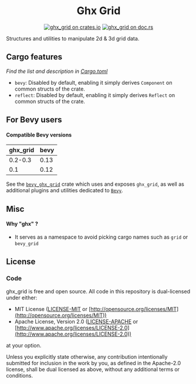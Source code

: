 <div align="center">

# Ghx Grid

[![ghx_grid on crates.io](https://img.shields.io/crates/v/ghx_grid)](https://crates.io/crates/ghx_grid)
[![ghx_grid on doc.rs](https://docs.rs/ghx_grid/badge.svg)](https://docs.rs/ghx_grid)

</div>

Structures and utilities to manipulate 2d & 3d grid data.

## Cargo features

*Find the list and description in [Cargo.toml](Cargo.toml)*

- `bevy`: Disabled by default, enabling it simply derives `Component` on common structs of the crate.
- `reflect`: Disabled by default, enabling it simply derives `Reflect` on common structs of the crate.

## For Bevy users

#### Compatible Bevy versions

 | **ghx_grid** | **bevy** |
 | :----------- | :------- |
 | 0.2-0.3      | 0.13     |
 | 0.1          | 0.12     |

See the [`bevy_ghx_grid`](https://github.com/Henauxg/bevy_ghx_grid) crate which uses and exposes `ghx_grid`, as well as additional plugins and utilities dedicated to [`Bevy`](https://github.com/bevyengine/bevy).

## Misc

#### Why "ghx" ?
- It serves as a namespace to avoid picking cargo names such as `grid` or `bevy_grid`

## License

### Code

ghx_grid is free and open source. All code in this repository is dual-licensed under either:

* MIT License ([LICENSE-MIT](LICENSE-MIT) or [http://opensource.org/licenses/MIT](http://opensource.org/licenses/MIT))
* Apache License, Version 2.0 ([LICENSE-APACHE](LICENSE-APACHE) or [http://www.apache.org/licenses/LICENSE-2.0](http://www.apache.org/licenses/LICENSE-2.0))

at your option.

Unless you explicitly state otherwise, any contribution intentionally submitted for inclusion in the work by you, as defined in the Apache-2.0 license, shall be dual licensed as above, without any additional terms or conditions.
